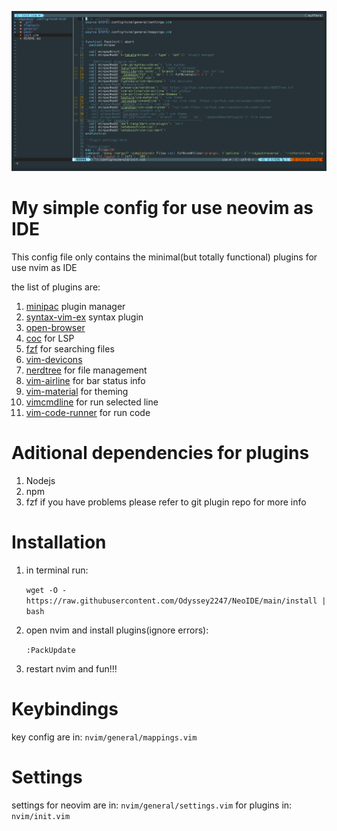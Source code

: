 ![neoIDE](neoIDE.png)

# My simple config for use neovim as IDE

This config file only contains the minimal(but totally functional) plugins for
use nvim as IDE

the list of plugins are:

1. [minipac](https://github.com/k-takata/minpac) plugin manager
2. [syntax-vim-ex](https://github.com/vim-jp/syntax-vim-ex) syntax plugin
3. [open-browser](https://github.com/tyru/open-browser.vim) 
4. [coc](https://github.com/neoclide/coc.nvim) for LSP
5. [fzf](https://github.com/junegunn/fzf) for searching files
6. [vim-devicons](https://github.com/ryanoasis/vim-devicons)
7. [nerdtree](https://github.com/preservim/nerdtree) for file management
8. [vim-airline](https://github.com/vim-airline/vim-airline) for bar status info
9. [vim-material](https://github.com/hzchirs/vim-material) for theming
10. [vimcmdline](https://github.com/jalvesaq/vimcmdline) for run selected line
11. [vim-code-runner](https://github.com/xianzhon/vim-code-runner) for run code

# Aditional dependencies for plugins
1. Nodejs
2. npm
3. fzf
if you have problems please refer to git plugin repo for more info

# Installation

1. in terminal run:

   `wget -O - https://raw.githubusercontent.com/Odyssey2247/NeoIDE/main/install | bash`

2. open nvim and install plugins(ignore errors):

   `:PackUpdate`
   
3. restart nvim and fun!!!   

# Keybindings

key config are in: `nvim/general/mappings.vim`

# Settings

settings for neovim are in: `nvim/general/settings.vim`
for plugins in: `nvim/init.vim`
